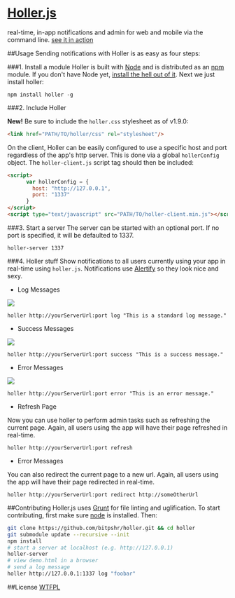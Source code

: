 [Holler.js](http://bitpshr.info/holler)
=================

real-time, in-app notifications and admin for web and mobile via the command line. [see it in action](http://bitpshr.info/holler)

##Usage
Sending notifications with Holler is as easy as four steps:

###1. Install a module
Holler is built with <a href="http://nodejs.org/">Node</a> and is distributed as an <a href="http://npmjs.org">npm</a> module. If you don't have Node yet, <a href="http://nodejs.org/">install the hell out of it</a>. Next we just install holler:
```console
npm install holler -g
```

###2. Include Holler

**New!** Be sure to include the <code>holler.css</code> stylesheet as of v1.9.0:
```html
<link href="PATH/TO/holler/css" rel="stylesheet"/>
```

On the client, Holler can be easily configured to use a specific host and port regardless of the app's http server. This is done via a global <code>hollerConfig</code> object. The <code>holler-client.js</code> script tag should then be included:
```html
<script>
      var hollerConfig = {
        host: "http://127.0.0.1",
        port: "1337"
      }
</script>
<script type="text/javascript" src="PATH/TO/holler-client.min.js"></script>
```

###3. Start a server
The server can be started with an optional port. If no port is specified, it will be defaulted to 1337.
```console 
holler-server 1337
```

###4. Holler stuff
Show notifications to all users currently using your app in real-time using <code>holler.js</code>. Notifications use <a href="http://fabien-d.github.com/alertify.js/">Alertify</a> so they look nice and sexy.
* Log Messages

![](http://bitpshr.info/holler/img/log.png)
```console
holler http://yourServerUrl:port log "This is a standard log message."
```

* Success Messages

![](http://bitpshr.info/holler/img/success.png)
```console
holler http://yourServerUrl:port success "This is a success message."
```

* Error Messages

![](http://bitpshr.info/holler/img/error.png)
```console
holler http://yourServerUrl:port error "This is an error message."
```

* Refresh Page

Now you can use holler to perform admin tasks such as refreshing the current page. Again, all users using the app will have their page refreshed in real-time.
```console
holler http://yourServerUrl:port refresh
```

* Error Messages

You can also redirect the current page to a new url. Again, all users using the app will have their page redirected in real-time.
```console
holler http://yourServerUrl:port redirect http://someOtherUrl
```

##Contributing
Holler.js uses [Grunt](http://gruntjs.com) for file linting and uglification. To start contributing, first make sure [node](http://nodejs.org) is installed. Then:

```bash
git clone https://github.com/bitpshr/holler.git && cd holler
git submodule update --recursive --init
npm install
# start a server at localhost (e.g. http://127.0.0.1)
holler-server
# view demo.html in a browser
# send a log message
holler http://127.0.0.1:1337 log "foobar"
```

##License
[WTFPL](http://sam.zoy.org/wtfpl/)
